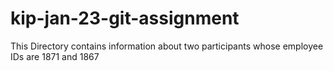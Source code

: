 # kip-jan-23-git-assignment

This Directory contains information about two participants whose employee IDs are 1871 and 1867

